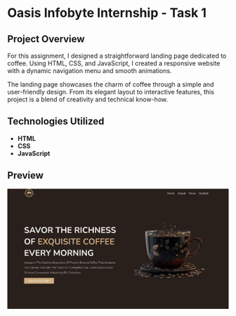 # Oasis Infobyte Internship - Task 1

## Project Overview

For this assignment, I designed a straightforward landing page dedicated to coffee. Using HTML, CSS, and JavaScript, I created a responsive website with a dynamic navigation menu and smooth animations.

The landing page showcases the charm of coffee through a simple and user-friendly design. From its elegant layout to interactive features, this project is a blend of creativity and technical know-how.

## Technologies Utilized

- **HTML**
- **CSS**
- **JavaScript**

## Preview

![Preview Image](/upload.PNG)
